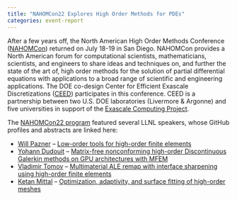 ```yaml
---
title: "NAHOMCon22 Explores High Order Methods for PDEs"
categories: event-report
---
```


After a few years off, the North American High Order Methods Conference ([NAHOMCon](https://sites.google.com/sdsu.edu/nahomcon2022/nahomcon-22)) returned on July 18-19 in San Diego. NAHOMCon provides a North American forum for computational scientists, mathematicians, scientists, and engineers to share ideas and techniques on, and further the state of the art of, high order methods for the solution of partial differential equations with applications to a broad range of scientific and engineering applications. The DOE co-design Center for Efficient Exascale Discretizations ([CEED](https://ceed.exascaleproject.org/)) participates in this conference. CEED is a partnership between two U.S. DOE laboratories (Livermore & Argonne) and five universities in support of the [Exascale Computing Project](https://www.exascaleproject.org/).

The [NAHOMCon22 program](https://sites.google.com/sdsu.edu/nahomcon2022/program) featured several LLNL speakers, whose GitHub profiles and abstracts are linked here:

- [Will Pazner](https://github.com/pazner) – [Low-order tools for high-order finite elements](https://drive.google.com/file/d/1ytDmW8LNwbD9zuqncETiUH9aLL5Zr1Fe/view)
- [Yohann Dudouit](https://github.com/YohannDudouit) – [Matrix-free nonconforming high-order Discontinuous Galerkin methods on GPU architectures with MFEM](https://drive.google.com/file/d/1TNRRMY33mrsoFkIpaV3pj4i9qkV4vMlS/view)
- [Vladimir Tomov](https://github.com/vladotomov) – [Multimaterial ALE remap with interface sharpening using high-order finite elements](https://drive.google.com/file/d/1iwEkdsNwkrDywtDhIurykViVbjZc4hlJ/view)
- [Ketan Mittal](https://github.com/kmittal2) – [Optimization, adaptivity, and surface fitting of high-order meshes](https://drive.google.com/file/d/19zBDoYSClkfvHbf4l3W8W8GkteJa3fbE/view)
